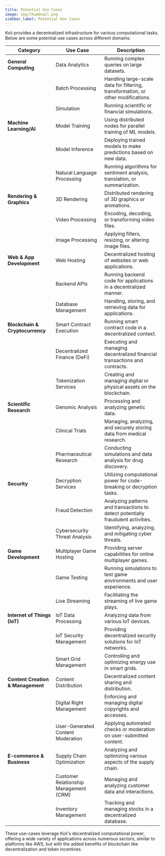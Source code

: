 ```yaml
---
title: Potential Use Cases
image: img/thumbnail.png
sidebar_label: Potential Use Cases
---
```


Koii provides a decentralized infrastructure for various computational tasks. Below are some potential use cases across different domains:

| Category                  | Use Case                | Description                                                                  |
|---------------------------|-------------------------|------------------------------------------------------------------------------|
| **General Computing**     | Data Analytics          | Running complex queries on large datasets.                                   |
|                           | Batch Processing        | Handling large-scale data for filtering, transformation, or other modifications.|
|                           | Simulation              | Running scientific or financial simulations.                                 |
| **Machine Learning/AI**   | Model Training          | Using distributed nodes for parallel training of ML models.                  |
|                           | Model Inference         | Deploying trained models to make predictions based on new data.              |
|                           | Natural Language Processing | Running algorithms for sentiment analysis, translation, or summarization.  |
| **Rendering & Graphics**  | 3D Rendering            | Distributed rendering of 3D graphics or animations.                          |
|                           | Video Processing        | Encoding, decoding, or transforming video files.                             |
|                           | Image Processing        | Applying filters, resizing, or altering image files.                         |
| **Web & App Development** | Web Hosting             | Decentralized hosting of websites or web applications.                       |
|                           | Backend APIs            | Running backend code for applications in a decentralized manner.             |
|                           | Database Management     | Handling, storing, and retrieving data for applications.                     |
| **Blockchain & Cryptocurrency** | Smart Contract Execution | Running smart contract code in a decentralized context.                |
|                           | Decentralized Finance (DeFi) | Executing and managing decentralized financial transactions and contracts.|
|                           | Tokenization Services   | Creating and managing digital or physical assets on the blockchain.          |
| **Scientific Research**   | Genomic Analysis        | Processing and analyzing genetic data.                                       |
|                           | Clinical Trials         | Managing, analyzing, and securely storing data from medical research.        |
|                           | Pharmaceutical Research | Conducting simulations and data analysis for drug discovery.                 |
| **Security**              | Decryption Services     | Utilizing computational power for code-breaking or decryption tasks.         |
|                           | Fraud Detection         | Analyzing patterns and transactions to detect potentially fraudulent activities.|
|                           | Cybersecurity Threat Analysis | Identifying, analyzing, and mitigating cyber threats.                 |
| **Game Development**      | Multiplayer Game Hosting | Providing server capabilities for online multiplayer games.              |
|                           | Game Testing            | Running simulations to test game environments and user experience.           |
|                           | Live Streaming          | Facilitating the streaming of live game plays.                                |
| **Internet of Things (IoT)** | IoT Data Processing | Analyzing data from various IoT devices.                                 |
|                           | IoT Security Management | Providing decentralized security solutions for IoT networks.                 |
|                           | Smart Grid Management   | Controlling and optimizing energy use in smart grids.                        |
| **Content Creation & Management** | Content Distribution | Decentralized content sharing and distribution.                         |
|                           | Digital Right Management | Enforcing and managing digital copyrights and accesses.                   |
|                           | User-Generated Content Moderation | Applying automated checks or moderation on user-submitted content.    |
| **E-commerce & Business** | Supply Chain Optimization | Analyzing and optimizing various aspects of the supply chain.            |
|                           | Customer Relationship Management (CRM) | Managing and analyzing customer data and interactions.           |
|                           | Inventory Management    | Tracking and managing stocks in a decentralized database.                    |

These use-cases leverage Koii's decentralized computational power, offering a wide variety of applications across numerous sectors, similar to platforms like AWS, but with the added benefits of blockchain like decentralization and token incentives.